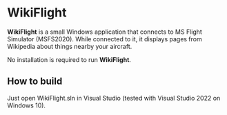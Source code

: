 # WikiFlight

**WikiFlight** is a small Windows application that connects to MS Flight Simulator (MSFS2020). While connected to it, it displays pages from Wikipedia about things nearby your aircraft.

No installation is required to run **WikiFlight**.

## How to build

Just open WikiFlight.sln in Visual Studio (tested with Visual Studio 2022 on Windows 10).
